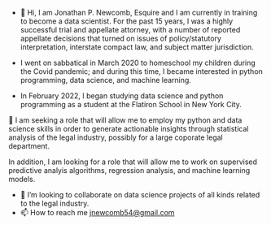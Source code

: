 - 👋 Hi, I am Jonathan P. Newcomb, Esquire and I am currently in training to become a data scientist.  For the past 15 years, I was a highly successful trial and appellate attorney, with a number of reported appellate decisions that turned on issues of policy/statutory interpretation, interstate compact law, and subject matter jurisdiction.  

- I went on sabbatical in March 2020 to homeschool my children during the Covid pandemic; and during this time, I became interested in python programming, data science, and machine learning. 

- In February 2022, I began studying data science and python programming as a student at the Flatiron School in New York City.

👀 I am seeking a role that will allow me to employ my python and data science skills in order to generate actionable insights through statistical analysis of the legal industry, possibly for a large coporate legal department. 

In addition, I am looking for a role that will allow me to work on supervised predictive analyis algorithms, regression analysis, and machine learning models.     
- 💞️ I’m looking to collaborate on data science projects of all kinds related to the legal industry.  
- 📫 How to reach me jnewcomb54@gmail.com

<!---
newcojon/newcojon is a ✨ special ✨ repository because its `README.md` (this file) appears on your GitHub profile.
You can click the Preview link to take a look at your changes.
--->
